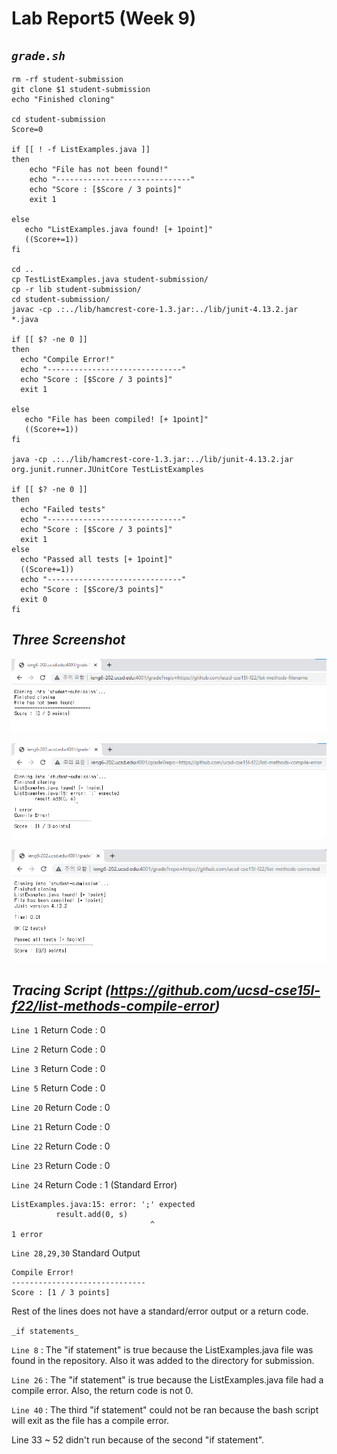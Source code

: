# __Lab Report5 (Week 9)__

## _`grade.sh`_

```
rm -rf student-submission
git clone $1 student-submission
echo "Finished cloning"

cd student-submission
Score=0

if [[ ! -f ListExamples.java ]]
then 
    echo "File has not been found!"
    echo "------------------------------"
    echo "Score : [$Score / 3 points]"
    exit 1

else 
   echo "ListExamples.java found! [+ 1point]"
   ((Score+=1))
fi

cd ..
cp TestListExamples.java student-submission/
cp -r lib student-submission/
cd student-submission/
javac -cp .:../lib/hamcrest-core-1.3.jar:../lib/junit-4.13.2.jar *.java

if [[ $? -ne 0 ]]
then
  echo "Compile Error!"
  echo "------------------------------"
  echo "Score : [$Score / 3 points]"
  exit 1

else
   echo "File has been compiled! [+ 1point]"
   ((Score+=1))
fi

java -cp .:../lib/hamcrest-core-1.3.jar:../lib/junit-4.13.2.jar org.junit.runner.JUnitCore TestListExamples

if [[ $? -ne 0 ]]
then
  echo "Failed tests"
  echo "------------------------------"
  echo "Score : [$Score / 3 points]"
  exit 1
else
  echo "Passed all tests [+ 1point]"
  ((Score+=1))
  echo "------------------------------"
  echo "Score : [$Score/3 points]"
  exit 0
fi
```

## _Three Screenshot_

![Image](filename.png)

![Image](fileerror.png)

![Image](filecorrect.png)


## _Tracing Script (https://github.com/ucsd-cse15l-f22/list-methods-compile-error)_

`Line 1` Return Code : 0

`Line 2` Return Code : 0

`Line 3` Return Code : 0

`Line 5` Return Code : 0

`Line 20` Return Code : 0

`Line 21` Return Code : 0

`Line 22` Return Code : 0

`Line 23` Return Code : 0

`Line 24` Return Code : 1 (Standard Error)

```
ListExamples.java:15: error: ';' expected              
          result.add(0, s)
                               ^                    
1 error
```
`Line 28,29,30` Standard Output

```
Compile Error!
------------------------------
Score : [1 / 3 points]
```
Rest of the lines does not have a standard/error output or a return code.

`_if statements_`

`Line 8` : The "if statement" is true because the ListExamples.java file was found in the repository. Also it was added to the directory for submission.

`Line 26` : The "if statement" is true because the ListExamples.java file had a compile error. Also, the return code is not 0.

`Line 40` : The third "if statement" could not be ran because the bash script will exit as the file has a compile error.

Line 33 ~ 52 didn't run because of the second "if statement".

